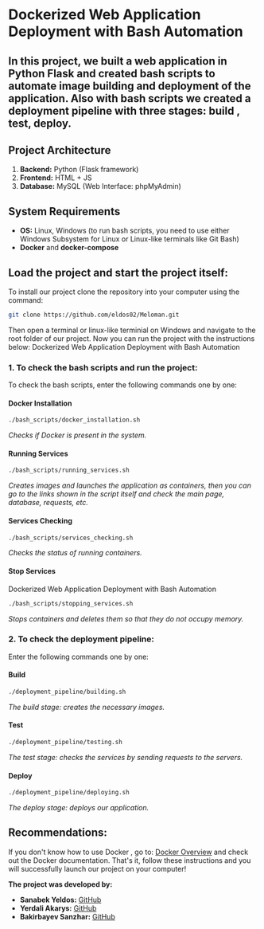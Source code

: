 # Dockerized Web Application Deployment with Bash Automation
## In this project, we built a web application in Python Flask and created bash scripts to automate image building and deployment of the application. Also with bash scripts we created a deployment pipeline with three stages: build , test, deploy.

## Project Architecture
1. **Backend:** Python (Flask framework)
2. **Frontend:** HTML + JS
3. **Database:** MySQL (Web Interface: phpMyAdmin)
## System Requirements
- **OS:** Linux, Windows (to run bash scripts, you need to use either Windows Subsystem for Linux or
Linux-like terminals like Git Bash)
- **Docker** and **docker-compose**
## Load the project and start the project itself:
To install our project clone the repository into your computer using the command:
```bash
git clone https://github.com/eldos02/Meloman.git
```
Then open a terminal or linux-like terminial on Windows and navigate to the root folder of our project.
Now you can run the project with the instructions below:
Dockerized Web Application Deployment with Bash Automation
### 1. To check the bash scripts and run the project:
To check the bash scripts, enter the following commands one by one:
#### Docker Installation
```bash
./bash_scripts/docker_installation.sh
```
*Checks if Docker is present in the system.*
#### Running Services
```bash
./bash_scripts/running_services.sh
```
*Creates images and launches the application as containers, then you can go to the links shown in the script itself and check the main page, database, requests, etc.*
#### Services Checking
```bash
./bash_scripts/services_checking.sh
```
*Checks the status of running containers.*
#### Stop Services
Dockerized Web Application Deployment with Bash Automation
```bash
./bash_scripts/stopping_services.sh
```
*Stops containers and deletes them so that they do not occupy memory.*
### 2.  To check the deployment pipeline:
Enter the following commands one by one:
#### Build
```bash
./deployment_pipeline/building.sh
```
*The build stage: creates the necessary images.*
#### Test
```bash
./deployment_pipeline/testing.sh
```
*The test stage: checks the services by sending requests to the servers.*
#### Deploy
```bash
./deployment_pipeline/deploying.sh
```
*The deploy stage: deploys our application.*
## Recommendations:
If you don't know how to use Docker , go to: [Docker Overview](https://docs.docker.com/get-started/overview/)
and check out the Docker documentation.
That's it, follow these instructions and you will successfully launch our project on your computer!

**The project was developed by:**
- **Sanabek Yeldos:** [GitHub](https://github.com/eldos02)
- **Yerdali Akarys:** [GitHub](https://github.com/profaka)
- **Bakirbayev Sanzhar:** [GitHub](https://github.com/etozhegatito)
